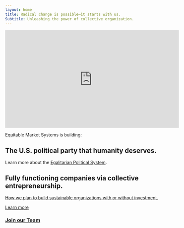 ```yaml
---
layout: home
title: Radical change is possible—it starts with us.
Subtitle: Unleashing the power of collective organization.
---
```


<iframe width="560" height="315" src="https://www.youtube.com/embed/L6NHsudeMtA?si=2kAVJC51QFYbv3kM" title="YouTube video player" frameborder="0" allow="accelerometer; autoplay; clipboard-write; encrypted-media; gyroscope; picture-in-picture; web-share" allowfullscreen></iframe>



Equitable Market Systems is building:

## The U.S. political party that humanity deserves.

Learn more about the [Egalitarian Political System](https://eqm.systems/egp).

## Fully functioning companies via collective entrepreneurship.

[How we plan to build sustainable organizations with or without investment.](https://eqm.systems/about#equitable-market-systems-eqm)

[Learn more](https://eqm.systems/about)

### [Join our Team](https://eqm.systems/build)
